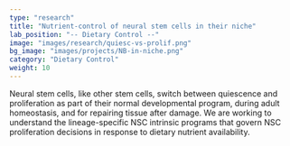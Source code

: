 ```yaml
---
type: "research"
title: "Nutrient-control of neural stem cells in their niche"
lab_position: "-- Dietary Control --"
image: "images/research/quiesc-vs-prolif.png"
bg_image: "images/projects/NB-in-niche.png"
category: "Dietary Control"
weight: 10
---
```

Neural stem cells, like other stem cells, switch between quiescence and proliferation as part of their normal developmental program, during adult homeostasis, and for repairing tissue after damage. We are working to understand the lineage-specific NSC intrinsic programs that govern NSC proliferation decisions in response to dietary nutrient availability.